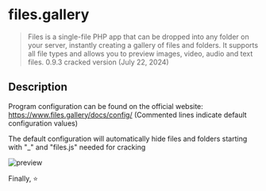 # files.gallery

> Files is a single-file PHP app that can be dropped into any folder on your server, instantly creating a gallery of files and folders. It supports all file types and allows you to preview images, video, audio and text files.
> 0.9.3 cracked version (July 22, 2024)

## Description

Program configuration can be found on the official website: <https://www.files.gallery/docs/config/> (Commented lines indicate default configuration values)

The default configuration will automatically hide files and folders starting with "_" and "files.js" needed for cracking

![preview](https://github.com/albaz64/files.gallery/assets/80263760/7eee15ba-76e5-483d-9e99-ddd8255433dc)

Finally, ⭐
